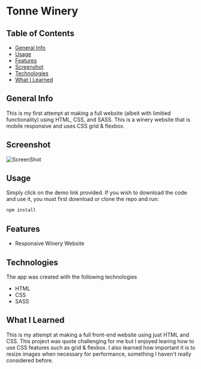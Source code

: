 # Tonne Winery
## Table of Contents
* [General Info](#general-info)
* [Usage](#usage)
* [Features](#features)
* [Screenshot](#screenshot)
* [Technologies](#technologies)
* [What I Learned](#what-i-learned)


## General Info
This is my first attempt at making a full website (albeit with limitied functionality) using HTML, CSS, and SASS. This is a winery website that is mobile responsive and uses CSS grid & flexbox.

## Screenshot
![ScreenShot](https://github.com/Leopoldov95/Winery-landing-page-clone/blob/master/screenshot.png?raw=true)

## Usage
Simply click on the demo link provided.
If you wish to download the code and use it, you must first download or clone the repo and run:
```bash
npm install
```

## Features
* Responsive Winery Website


## Technologies
The app was created with the following technologies
* HTML
* CSS
* SASS


## What I Learned
This is my attempt at making a full front-end website using just HTML and CSS. This project was quote challenging for me but I enjoyed learing how to use CSS features such as grid & flexbox. I also learned how important it is to resize images when necessary for performance, something I haven't really considered before.
